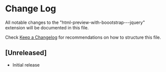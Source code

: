 # Change Log

All notable changes to the "html-preview-with-boootstrap---jquery" extension will be documented in this file.

Check [Keep a Changelog](http://keepachangelog.com/) for recommendations on how to structure this file.

## [Unreleased]

- Initial release
